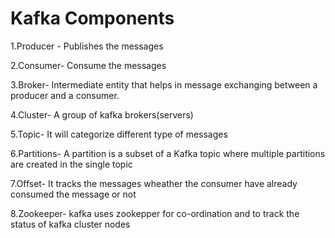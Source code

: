 # Kafka Components
1.Producer - Publishes the messages

2.Consumer- Consume the messages

3.Broker- Intermediate entity that helps in message exchanging between a producer and a consumer.

4.Cluster- A group of kafka brokers(servers)

5.Topic- It will categorize different type of messages 

6.Partitions- A partition is a subset of a Kafka topic where multiple partitions are created in the single topic

7.Offset- It tracks the messages wheather the consumer have already consumed the message or not 

8.Zookeeper- kafka uses zookepper for co-ordination and to track the status of kafka cluster nodes

